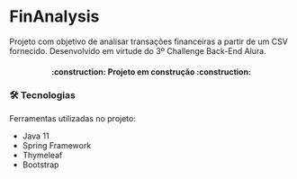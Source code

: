 # FinAnalysis

Projeto com objetivo de analisar transações financeiras a partir de um CSV fornecido. Desenvolvido em virtude do 3º Challenge Back-End Alura.

<h4 align="center"> :construction: Projeto em construção :construction:<h4>

### 🛠 Tecnologias

Ferramentas utilizadas no projeto:

- Java 11
- Spring Framework
- Thymeleaf
- Bootstrap